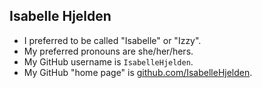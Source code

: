 ## Isabelle Hjelden

* I preferred to be called "Isabelle" or "Izzy".
* My preferred pronouns are she/her/hers.
* My GitHub username is `IsabelleHjelden`.
* My GitHub "home page" is [github.com/IsabelleHjelden](https://github.com/IsabelleHjelden/).